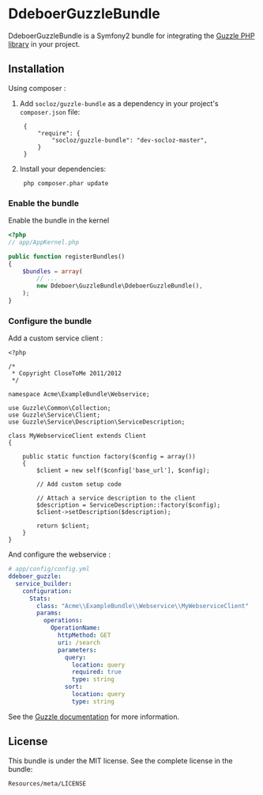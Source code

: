 DdeboerGuzzleBundle
===================

DdeboerGuzzleBundle is a Symfony2 bundle for integrating the [Guzzle PHP library](http://github.com/guzzle/guzzle) in your project.

## Installation

Using composer :

1. Add ``socloz/guzzle-bundle`` as a dependency in your project's ``composer.json`` file:

        {
            "require": {
                "socloz/guzzle-bundle": "dev-socloz-master",
            }
        }

2. Install your dependencies:

        php composer.phar update

### Enable the bundle

Enable the bundle in the kernel

``` php
<?php
// app/AppKernel.php

public function registerBundles()
{
    $bundles = array(
        // ...
        new Ddeboer\GuzzleBundle\DdeboerGuzzleBundle(),
    );
}
```

### Configure the bundle

Add a custom service client :

```
<?php

/*
 * Copyright CloseToMe 2011/2012
 */

namespace Acme\ExampleBundle\Webservice;

use Guzzle\Common\Collection;
use Guzzle\Service\Client;
use Guzzle\Service\Description\ServiceDescription;

class MyWebserviceClient extends Client
{

    public static function factory($config = array())
    {
        $client = new self($config['base_url'], $config);

        // Add custom setup code

        // Attach a service description to the client
        $description = ServiceDescription::factory($config);
        $client->setDescription($description);

        return $client;
    }
}
```

And configure the webservice :

``` yaml
# app/config/config.yml
ddeboer_guzzle:
  service_builder:
    configuration:
      Stats:
        class: "Acme\\ExampleBundle\\Webservice\\MyWebserviceClient"
        params:
          operations:
            OperationName:
              httpMethod: GET
              uri: /search
              parameters:
                query:
                  location: query
                  required: true
                  type: string
                sort:
                  location: query
                  type: string
```

See the [Guzzle documentation](http://guzzlephp.org/tour/using_services.html#instantiating-web-service-clients-using-a-servicebuilder) for more information.

## License

This bundle is under the MIT license. See the complete license in the bundle:

    Resources/meta/LICENSE
